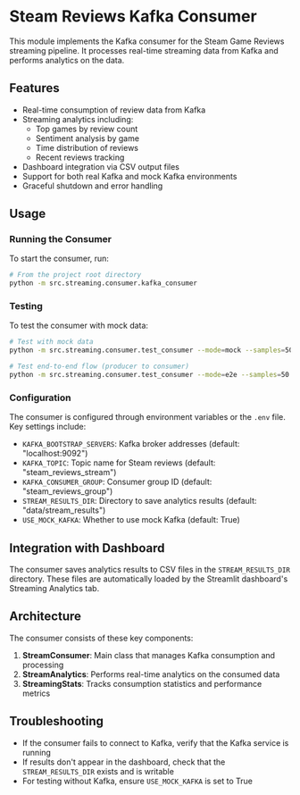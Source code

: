 # Steam Reviews Kafka Consumer

This module implements the Kafka consumer for the Steam Game Reviews streaming pipeline. It processes real-time streaming data from Kafka and performs analytics on the data.

## Features

- Real-time consumption of review data from Kafka
- Streaming analytics including:
  - Top games by review count
  - Sentiment analysis by game
  - Time distribution of reviews
  - Recent reviews tracking
- Dashboard integration via CSV output files
- Support for both real Kafka and mock Kafka environments
- Graceful shutdown and error handling

## Usage

### Running the Consumer

To start the consumer, run:

```bash
# From the project root directory
python -m src.streaming.consumer.kafka_consumer
```

### Testing

To test the consumer with mock data:

```bash
# Test with mock data
python -m src.streaming.consumer.test_consumer --mode=mock --samples=50

# Test end-to-end flow (producer to consumer)
python -m src.streaming.consumer.test_consumer --mode=e2e --samples=50
```

### Configuration

The consumer is configured through environment variables or the `.env` file. Key settings include:

- `KAFKA_BOOTSTRAP_SERVERS`: Kafka broker addresses (default: "localhost:9092")
- `KAFKA_TOPIC`: Topic name for Steam reviews (default: "steam_reviews_stream")
- `KAFKA_CONSUMER_GROUP`: Consumer group ID (default: "steam_reviews_group")
- `STREAM_RESULTS_DIR`: Directory to save analytics results (default: "data/stream_results")
- `USE_MOCK_KAFKA`: Whether to use mock Kafka (default: True)

## Integration with Dashboard

The consumer saves analytics results to CSV files in the `STREAM_RESULTS_DIR` directory. These files are automatically loaded by the Streamlit dashboard's Streaming Analytics tab.

## Architecture

The consumer consists of these key components:

1. **StreamConsumer**: Main class that manages Kafka consumption and processing
2. **StreamAnalytics**: Performs real-time analytics on the consumed data
3. **StreamingStats**: Tracks consumption statistics and performance metrics

## Troubleshooting

- If the consumer fails to connect to Kafka, verify that the Kafka service is running
- If results don't appear in the dashboard, check that the `STREAM_RESULTS_DIR` exists and is writable
- For testing without Kafka, ensure `USE_MOCK_KAFKA` is set to True 
